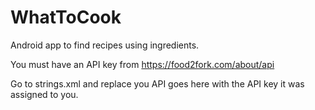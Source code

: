 # WhatToCook
Android app to find recipes using ingredients.

You must have an API key from https://food2fork.com/about/api

Go to strings.xml and replace you API goes here with the API key it was assigned to you.


